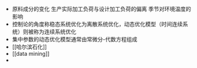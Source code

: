 - 原料成分的变化
  生产实际加工负荷与设计加工负荷的偏离
  季节对环境温度的影响
- 控制论的角度称稳态系统优化为离散系统优化，动态优化模型（时间连续系统）则被称为连续系统优化
- 集中参数的动态优化模型通常由常微分-代数方程组成
- [[哈尔滨石化]]
- [[data mining]]
-